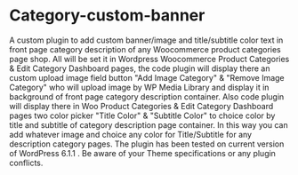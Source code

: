 # Category-custom-banner
A custom plugin to add custom banner/image and title/subtitle color text  in front page category description  of any Woocommerce product categories page shop.
All will be set it in Wordpress Woocommerce Product Categories & Edit Category Dashboard pages, the code plugin will display there an custom upload image field button "Add Image Category" &  "Remove Image Category" who will upload image by WP Media Library and display it in background of front page category description container.
Also code plugin will display there in Woo Product Categories & Edit Category Dashboard pages two color picker "Title Color" & "Subtitle Color" to choice color by title and subtitle of category description page container.
In this way you can add whatever image and choice any color for Title/Subtitle for any description category pages.
The plugin has been tested on current version of WordPress 6.1.1 .
Be aware of your Theme specifications or any plugin conflicts.
